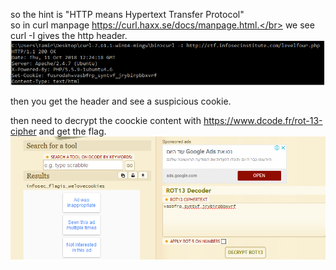 so the hint is "HTTP means Hypertext Transfer Protocol"</br>
so in curl manpage https://curl.haxx.se/docs/manpage.html.</br>
we see curl -I gives the http header.</br>
![alt text](  https://github.com/tamirzamo/n00bs-CTF/blob/master/level-four/4a.png  )

then you get the header and see a suspicious cookie. </br>

 then need to decrypt the coockie content with https://www.dcode.fr/rot-13-cipher and get the flag.</br>
![alt text](  https://github.com/tamirzamo/n00bs-CTF/blob/master/level-four/4b.png  )

